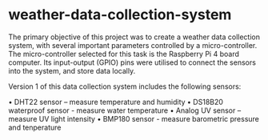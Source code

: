 # weather-data-collection-system

The primary objective of this project was to create a weather data collection system, with several important parameters controlled by a micro-controller. The micro-controller selected for this task is the Raspberry Pi 4 board computer. Its input-output (GPIO) pins were utilised to connect the sensors into the system, and store data locally. 

Version 1 of this data collection system includes the following sensors:

•	DHT22 sensor – measure temperature and humidity 
•	DS18B20 waterproof sensor - measure water temperature
•	Analog UV sensor – measure UV light intensity
•	BMP180 sensor - measure barometric pressure and tenperature






